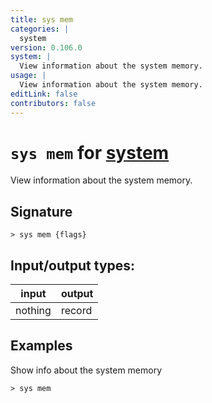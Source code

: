 ```yaml
---
title: sys mem
categories: |
  system
version: 0.106.0
system: |
  View information about the system memory.
usage: |
  View information about the system memory.
editLink: false
contributors: false
---
```

<!-- This file is automatically generated. Please edit the command in https://github.com/nushell/nushell instead. -->

# `sys mem` for [system](/commands/categories/system.md)

<div class='command-title'>View information about the system memory.</div>

## Signature

```> sys mem {flags} ```


## Input/output types:

| input   | output |
| ------- | ------ |
| nothing | record |
## Examples

Show info about the system memory
```nu
> sys mem

```
